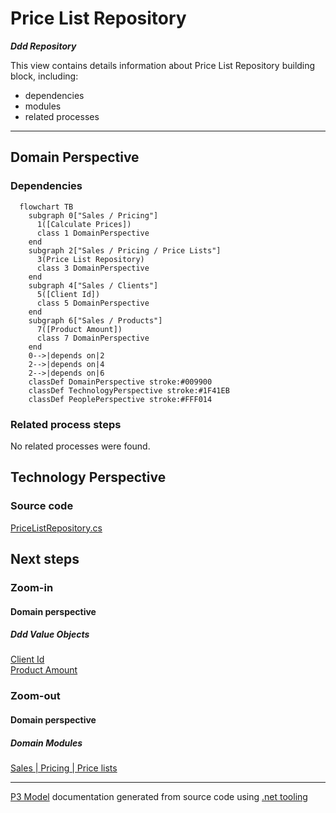 ﻿
# Price List Repository

***Ddd Repository***  

This view contains details information about Price List Repository building block, including:
- dependencies
- modules
- related processes  

---



## Domain Perspective


### Dependencies

```mermaid
  flowchart TB
    subgraph 0["Sales / Pricing"]
      1([Calculate Prices])
      class 1 DomainPerspective
    end
    subgraph 2["Sales / Pricing / Price Lists"]
      3(Price List Repository)
      class 3 DomainPerspective
    end
    subgraph 4["Sales / Clients"]
      5([Client Id])
      class 5 DomainPerspective
    end
    subgraph 6["Sales / Products"]
      7([Product Amount])
      class 7 DomainPerspective
    end
    0-->|depends on|2
    2-->|depends on|4
    2-->|depends on|6
    classDef DomainPerspective stroke:#009900
    classDef TechnologyPerspective stroke:#1F41EB
    classDef PeoplePerspective stroke:#FFF014
```

### Related process steps

No related processes were found.  

## Technology Perspective


### Source code

[PriceListRepository.cs](../../../../../../../../Sources/Sales/Sales.DeepModel/Pricing/PriceLists/PriceListRepository.cs)  

## Next steps


### Zoom-in


#### Domain perspective


##### Ddd Value Objects

[Client Id](../../Clients/ClientId.md)  
[Product Amount](../../Products/ProductAmount.md)  

### Zoom-out


#### Domain perspective


##### Domain Modules

[Sales | Pricing | Price lists](PriceLists.md)  

---

[P3 Model](https://github.com/P3-model/P3-model) documentation generated from source code using [.net tooling](https://github.com/P3-model/P3-model-dotnet)